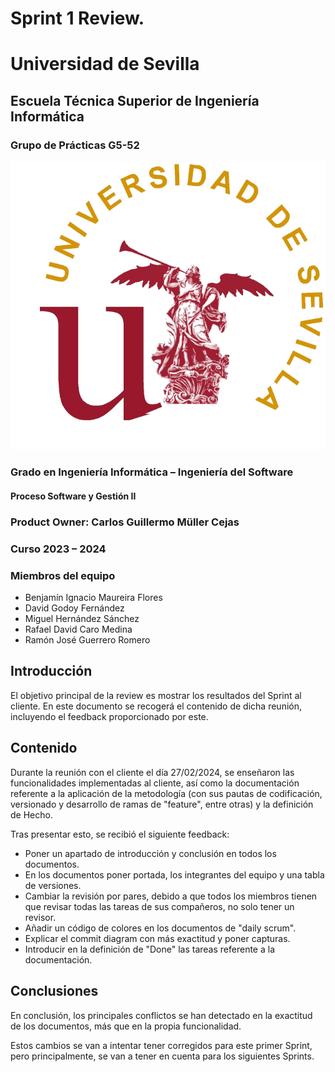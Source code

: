 # Sprint 1 Review. 

# Universidad de Sevilla   

## Escuela Técnica Superior de Ingeniería Informática

### **Grupo de Prácticas G5-52**
  
  ![Logo US](/docs/static/Logo_US.png)

### Grado en Ingeniería Informática – Ingeniería del Software 

#### Proceso Software y Gestión II
### Product Owner: Carlos Guillermo Müller Cejas
### Curso 2023 – 2024

### Miembros del equipo
- Benjamín Ignacio Maureira Flores
- David Godoy Fernández
- Miguel Hernández Sánchez
- Rafael David Caro Medina
- Ramón José Guerrero Romero

## Introducción
El objetivo principal de la review es mostrar los resultados del Sprint al cliente. En este documento se recogerá el contenido de dicha reunión, incluyendo el feedback proporcionado por este.

## Contenido
Durante la reunión con el cliente el día 27/02/2024, se enseñaron las funcionalidades implementadas al cliente, así como la documentación referente a la aplicación de la metodología (con sus pautas de codificación, versionado y desarrollo de ramas de "feature", entre otras) y la definición de Hecho.

Tras presentar esto, se recibió el siguiente feedback:
  - Poner un apartado de introducción y conclusión en todos los documentos.
  - En los documentos poner portada, los integrantes del equipo y una tabla de versiones.
  - Cambiar la revisión por pares, debido a que todos los miembros tienen que revisar todas las tareas de sus compañeros, no solo tener un revisor.
  - Añadir un código de colores en los documentos de "daily scrum".
  - Explicar el commit diagram con más exactitud y poner capturas.
  - Introducir en la definición de "Done" las tareas referente a la documentación.

## Conclusiones
En conclusión, los principales conflictos se han detectado en la exactitud de los documentos, más que en la propia funcionalidad. 

Estos cambios se van a intentar tener corregidos para este primer Sprint, pero principalmente, se van a tener en cuenta para los siguientes Sprints.

